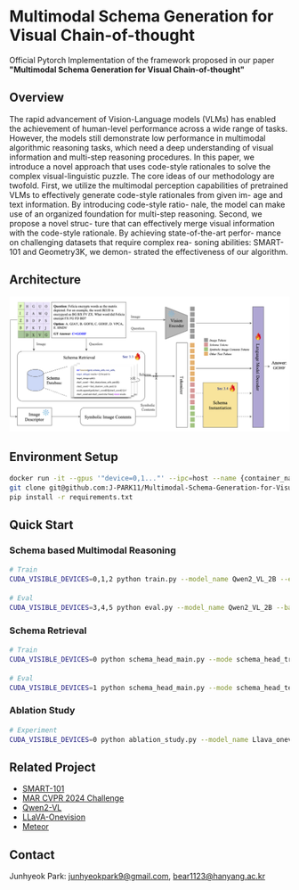 # Multimodal Schema Generation for Visual Chain-of-thought
Official Pytorch Implementation of the framework proposed in our paper **"Multimodal Schema Generation for Visual Chain-of-thought"**

## Overview
The rapid advancement of Vision-Language models (VLMs)
has enabled the achievement of human-level performance
across a wide range of tasks. However, the models still
demonstrate low performance in multimodal algorithmic
reasoning tasks, which need a deep understanding of visual
information and multi-step reasoning procedures. In this
paper, we introduce a novel approach that uses code-style
rationales to solve the complex visual-linguistic puzzle. The
core ideas of our methodology are twofold. First, we utilize
the multimodal perception capabilities of pretrained VLMs
to effectively generate code-style rationales from given im-
age and text information. By introducing code-style ratio-
nale, the model can make use of an organized foundation
for multi-step reasoning. Second, we propose a novel struc-
ture that can effectively merge visual information with the
code-style rationale. By achieving state-of-the-art perfor-
mance on challenging datasets that require complex rea-
soning abilities: SMART-101 and Geometry3K, we demon-
strated the effectiveness of our algorithm.

## Architecture
![main_arch](figure/arch.png)

## Environment Setup
```bash
docker run -it --gpus '"device=0,1..."' --ipc=host --name {container_name} -v {data_path}/SMART101/:/data -v {home_path}:/SMART101 
git clone git@github.com:J-PARK11/Multimodal-Schema-Generation-for-Visual-Chain-of-thought.git
pip install -r requirements.txt
```

## Quick Start
### Schema based Multimodal Reasoning
```bash
# Train
CUDA_VISIBLE_DEVICES=0,1,2 python train.py --model_name Qwen2_VL_2B --epochs 5 --batch_size 4 --lr 1e-5 --experiment supervised --answer_type value --save_folder value_gen_with_opt_mca --use_gpu 0,1,2 --use_img True --use_option_prompt True 

# Eval
CUDA_VISIBLE_DEVICES=3,4,5 python eval.py --model_name Qwen2_VL_2B --batch_size 4 --experiment supervised --answer_type value --use_gpu 0,1,2 --use_img True --use_option_prompt True --pseudo_code_type schema_head --load_ckpt_path value_gen_with_opt_mca/epoch_5/whole_model.pth
```

### Schema Retrieval
```bash
# Train
CUDA_VISIBLE_DEVICES=0 python schema_head_main.py --mode schema_head_train --data SMART --model_name schema_head --experiment supervised --answer_type value --epochs 50 --batch_size 64 --lr 1e-5 --save_folder schame_head --use_option_prompt True --use_img True

# Eval
CUDA_VISIBLE_DEVICES=1 python schema_head_main.py --mode schema_head_test --data SMART --model_name schema_head --experiment supervised --answer_type value --epochs 50 --batch_size 64 --lr 1e-5 --use_option_prompt True --use_img True --load_ckpt_path schema_head/epoch_5/whole_model.pth
```

### Ablation Study
```bash
# Experiment
CUDA_VISIBLE_DEVICES=0 python ablation_study.py --model_name Llava_onevision --ablation_level 1 --experiment supervised --answer_type value --batch_size 1 --use_gpu 0
```
## Related Project
- [SMART-101](https://github.com/merlresearch/SMART)
- [MAR CVPR 2024 Challenge](https://github.com/J-PARK11/SMART101-Multimodal-Algorithmic-Reasoning)
- [Qwen2-VL](https://github.com/QwenLM/Qwen2-VL)
- [LLaVA-Onevision](https://github.com/LLaVA-VL/LLaVA-NeXT)
- [Meteor](https://github.com/ByungKwanLee/Meteor)

## Contact
Junhyeok Park: junhyeokpark9@gmail.com, bear1123@hanyang.ac.kr